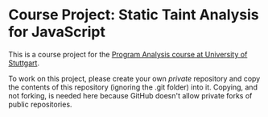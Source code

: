 # Course Project: Static Taint Analysis for JavaScript

This is a course project for the [Program Analysis course at University of Stuttgart](http://software-lab.org/teaching/winter2019/pa/).

To work on this project, please create your own *private* repository and copy the contents of this repository (ignoring the .git folder) into it. Copying, and not forking, is needed here because GitHub doesn't allow private forks of public repositories.
